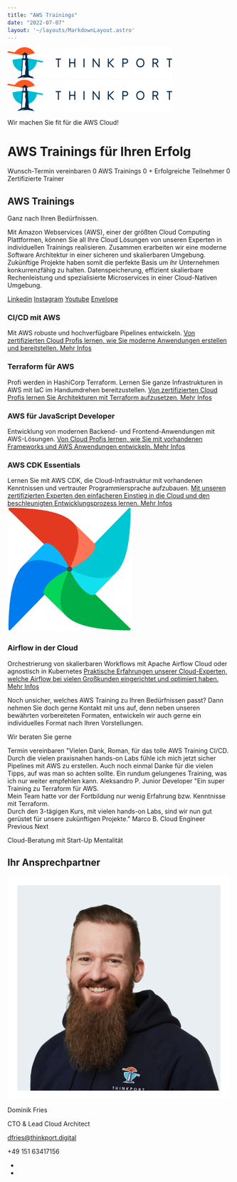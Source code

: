 ```yaml
---
title: "AWS Trainings"
date: "2022-07-07"
layout: '~/layouts/MarkdownLayout.astro'
---
```


 [![Thinkport Logo](images/Logo_horizontral_new-q79kisryfbimg521qvcamhuu9zgajwl52ie1tm6q0s.png "Logo Bright Colours")](https://thinkport.digital)[![Thinkport Logo](images/Logo_horizontral_new-q79kisryfbimg521qvcamhuu9zgajwl52ie1tm6q0s.png "Logo Bright Colours")](https://thinkport.digital)

Wir machen Sie fit für die AWS Cloud!

# AWS Trainings für Ihren Erfolg

 Wunsch-Termin vereinbaren 0 AWS Trainings 0 + Erfolgreiche Teilnehmer 0 Zertifizierte Trainer

## AWS Trainings

Ganz nach Ihren Bedürfnissen.

Mit Amazon Webservices (AWS), einer der größten Cloud Computing Plattformen, können Sie all Ihre Cloud Lösungen von unseren Experten in individuellen Trainings realisieren. Zusammen erarbeiten wir eine moderne Software Architektur in einer sicheren und skalierbaren Umgebung. Zukünftige Projekte haben somit die perfekte Basis um ihr Unternehmen konkurrenzfähig zu halten. Datenspeicherung, effizient skalierbare Rechenleistung und spezialisierte Microservices in einer Cloud-Nativen Umgebung.

[Linkedin](https://www.linkedin.com/company/11759873) [Instagram](https://www.instagram.com/thinkport/) [Youtube](https://www.youtube.com/channel/UCnke3WYRT6bxuMK2t4jw2qQ) [Envelope](mailto:tdrechsel@thinkport.digital)[](#linksection)

### CI/CD mit AWS

Mit AWS robuste und hochverfügbare Pipelines entwickeln. [Von zertifizierten Cloud Profis lernen, wie Sie moderne Anwendungen erstellen und bereitstellen. Mehr Infos](https://thinkport.digital/ci-cd-mit-aws/)

### Terraform für AWS

Profi werden in HashiCorp Terraform. Lernen Sie ganze Infrastrukturen in AWS mit IaC im Handumdrehen bereitzustellen. [Von zertifizierten Cloud Profis lernen Sie Architekturen mit Terraform aufzusetzen. Mehr Infos](https://thinkport.digital/terraform-fuer-aws-lernen/)

### AWS für JavaScript Developer

Entwicklung von modernen Backend- und Frontend-Anwendungen mit AWS-Lösungen. [Von Cloud Profis lernen, wie Sie mit vorhandenen Frameworks und AWS Anwendungen entwickeln. Mehr Infos](https://thinkport.digital/aws-fuer-javascript-developer/)

### AWS CDK Essentials

Lernen Sie mit AWS CDK, die Cloud-Infrastruktur mit vorhandenen Kenntnissen und vertrauter Programmiersprache aufzubauen. [Mit unseren zertifizierten Experten den einfacheren Einstieg in die Cloud und den beschleunigten Entwicklungsprozess lernen. Mehr Infos](https://thinkport.digital/aws-cdk/) ![](images/33643075.png)

### Airflow in der Cloud

Orchestrierung von skalierbaren Workflows mit Apache Airflow Cloud oder agnostisch in Kubernetes [Praktische Erfahrungen unserer Cloud-Experten, welche Airflow bei vielen Großkunden eingerichtet und optimiert haben. Mehr Infos](https://thinkport.digital/airflow-in-der-cloud)

Noch unsicher, welches AWS Training zu Ihren Bedürfnissen passt? Dann nehmen Sie doch gerne Kontakt mit uns auf, denn neben unseren bewährten vorbereiteten Formaten, entwickeln wir auch gerne ein individuelles Format nach Ihren Vorstellungen.

Wir beraten Sie gerne

 Termin vereinbaren "Vielen Dank, Roman, für das tolle AWS Training CI/CD.  
Durch die vielen praxisnahen hands-on Labs fühle ich mich jetzt sicher Pipelines mit AWS zu erstellen. Auch noch einmal Danke für die vielen Tipps, auf was man so achten sollte. Ein rundum gelungenes Training, was ich nur weiter empfehlen kann. Aleksandro P. Junior Developer "Ein super Training zu Terraform für AWS.  
Mein Team hatte vor der Fortbildung nur wenig Erfahrung bzw. Kenntnisse mit Terraform.  
Durch den 3-tägigen Kurs, mit vielen hands-on Labs, sind wir nun gut gerüstet für unsere zukünftigen Projekte." Marco B. Cloud Engineer Previous Next

Cloud-Beratung mit Start-Up Mentalität

## Ihr Ansprechpartner

![Dominik gerahmt](images/Dominik_mH-2.png)

Dominik Fries

CTO & Lead Cloud Architect

[dfries@thinkport.digital](mailto:dfries@thinkport.digital)

+49 151 63417156

* [](https://www.linkedin.com/in/dominik-fries-497ab7107/?originalSubdomain=de)
* [](https://www.xing.com/profile/Dominik_Fries5)
